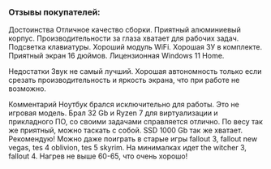 ### Отзывы покупателей:

Достоинства
Отличное качество сборки. Приятный алюминиевый корпус. Производительности за глаза хватает для рабочих задач. Подсветка клавиатуры. Хороший модуль WiFi. Хорошая ЗУ в комплекте. Приятный экран 16 дюймов. Лицензионная Windows 11 Home.

Недостатки
Звук не самый лучший. Хорошая автономность только если срезать производительность и яркость экрана, что при работе не возможно.

Комментарий
Ноутбук брался исключительно для работы. Это не игровая модель. Брал 32 Gb и Ryzen 7 для виртуализации и прикладного ПО, со своими задачами справляется отлично. По весу так же приятный, можно таскать с собой. SSD 1000 Gb так же хватает. Рекомендую!
Можно даже поиграть в старые игры fallout 3, fallout new vegas, tes 4 oblivion, tes 5 skyrim. На минималках идет the witcher 3, fallout 4. Нагрев не выше 60-65, что очень хорошо!